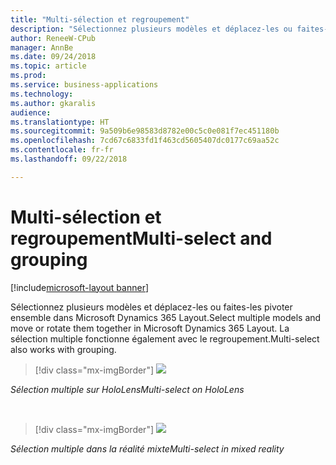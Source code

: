 ```yaml
---
title: "Multi-sélection et regroupement"
description: "Sélectionnez plusieurs modèles et déplacez-les ou faites-les pivoter ensemble."
author: ReneeW-CPub
manager: AnnBe
ms.date: 09/24/2018
ms.topic: article
ms.prod: 
ms.service: business-applications
ms.technology: 
ms.author: gkaralis
audience: 
ms.translationtype: HT
ms.sourcegitcommit: 9a509b6e98583d8782e00c5c0e081f7ec451180b
ms.openlocfilehash: 7cd67c6833fd1f463cd5605407dc0177c69aa52c
ms.contentlocale: fr-fr
ms.lasthandoff: 09/22/2018

---
```


# <a name="multi-select-and-grouping"></a><span data-ttu-id="bf5a3-103">Multi-sélection et regroupement</span><span class="sxs-lookup"><span data-stu-id="bf5a3-103">Multi-select and grouping</span></span>

[!include[microsoft-layout banner](../includes/microsoft-layout.md)]

<span data-ttu-id="bf5a3-104">Sélectionnez plusieurs modèles et déplacez-les ou faites-les pivoter ensemble dans Microsoft Dynamics 365 Layout.</span><span class="sxs-lookup"><span data-stu-id="bf5a3-104">Select multiple models and move or rotate them together in Microsoft Dynamics 365 Layout.</span></span> <span data-ttu-id="bf5a3-105">La sélection multiple fonctionne également avec le regroupement.</span><span class="sxs-lookup"><span data-stu-id="bf5a3-105">Multi-select also works with grouping.</span></span>

> [!div class="mx-imgBorder"]
> ![](media/2585eb0568249a61a5d349584e82442f.jpg)

<span data-ttu-id="bf5a3-106">*Sélection multiple sur HoloLens*</span><span class="sxs-lookup"><span data-stu-id="bf5a3-106">*Multi-select on HoloLens*</span></span>

<br>

> [!div class="mx-imgBorder"]
> ![](media/b013bf0a5f5b5d1662cd44253469bfa2.jpg)

<span data-ttu-id="bf5a3-107">*Sélection multiple dans la réalité mixte*</span><span class="sxs-lookup"><span data-stu-id="bf5a3-107">*Multi-select in mixed reality*</span></span>

<!-- link to user guide 
[Learn more about multi-select.]()
-->

